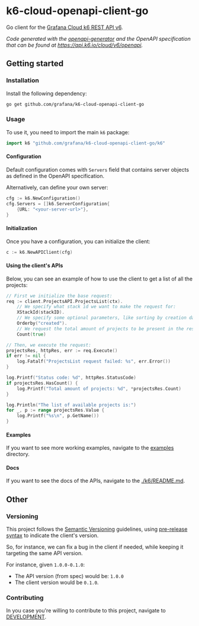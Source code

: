 # k6-cloud-openapi-client-go

Go client for the
[Grafana Cloud k6 REST API v6](https://grafana.com/docs/grafana-cloud/testing/k6/reference/cloud-rest-api/v6/).

_Code generated with the [openapi-generator](https://openapi-generator.tech/) and the OpenAPI specification that can be
found at https://api.k6.io/cloud/v6/openapi._

## Getting started

### Installation

Install the following dependency:

```sh
go get github.com/grafana/k6-cloud-openapi-client-go
```

### Usage

To use it, you need to import the main `k6` package:

```go
import k6 "github.com/grafana/k6-cloud-openapi-client-go/k6"
```

#### Configuration

Default configuration comes with `Servers` field that contains server objects as defined in the OpenAPI specification.

Alternatively, can define your own server:

```go
cfg := k6.NewConfiguration()
cfg.Servers = []k6.ServerConfiguration{
    {URL: "<your-server-url>"},
}
```

#### Initialization

Once you have a configuration, you can initialize the client:

```go
c := k6.NewAPIClient(cfg)
```

#### Using the client's APIs

Below, you can see an example of how to use the client to get a list of all the projects:

```go
// First we initialize the base request:
req := client.ProjectsAPI.ProjectsList(ctx).
    // We specify what stack id we want to make the request for:
    XStackId(stackID).
    // We specify some optional parameters, like sorting by creation date:
    Orderby("created").
    // We request the total amount of projects to be present in the response:
    Count(true)

// Then, we execute the request:
projectsRes, httpRes, err := req.Execute()
if err != nil {
    log.Fatalf("ProjectsList request failed: %s", err.Error())
}

log.Printf("Status code: %d", httpRes.StatusCode)
if projectsRes.HasCount() {
    log.Printf("Total amount of projects: %d", *projectsRes.Count)
}

log.Println("The list of available projects is:")
for _, p := range projectsRes.Value {
    log.Printf("%s\n", p.GetName())
}
```

#### Examples

If you want to see more working examples, navigate to the [examples](./examples) directory.

#### Docs

If you want to see the docs of the APIs, navigate to the
[./k6/README.md](k6/README.md#documentation-for-api-endpoints).

## Other

### Versioning

This project follows the [Semantic Versioning](https://semver.org/) guidelines, 
using [pre-release syntax](https://semver.org/#spec-item-9) to indicate the client's version. 

So, for instance, we can fix a bug in the client if needed, while keeping it targeting the same API version.

For instance, given `1.0.0-0.1.0`:
- The API version (from spec) would be: `1.0.0`
- The client version would be `0.1.0`.

### Contributing

In you case you're willing to contribute to this project, navigate to [DEVELOPMENT](./DEVELOPMENT.md).
